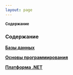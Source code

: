 ```yaml
---
layout: page
---
```


<sub>**Содержание**</sub>

### **Содержание**

**[Базы данных](docs/DataBases/README.md)**

**[Основы программирования](docs/Basics/README.md)**

**[Платформа .NET](docs/.NET/README.md)**
